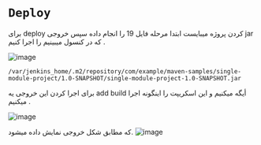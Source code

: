 # `Deploy`
برای deploy کردن پروژه میبایست ابتدا مرحله فایل 19 را انجام داده سپس خروجی jar که در کنسول میبینیم را اجرا کنیم .

![image](https://github.com/milad6745/jenkins/assets/113288076/59466f49-3adf-46d8-aefc-c7be2d92537e)

```
/var/jenkins_home/.m2/repository/com/example/maven-samples/single-module-project/1.0-SNAPSHOT/single-module-project-1.0-SNAPSHOT.jar
```
برای اجرا کردن این خروجی یه add build أیگه میکنیم و این اسکریپت را اینگونه اجرا میکنیم .

![image](https://github.com/milad6745/jenkins/assets/113288076/98795180-ccf8-4f67-bf97-a4fbe9215fcd)



که مطابق شکل خروجی نمایش داده میشود.
![image](https://github.com/milad6745/jenkins/assets/113288076/49707f3c-11fc-4432-9852-ee01633bffca)

